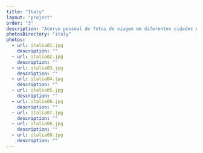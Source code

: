 ```yaml
---
title: "Italy"
layout: "project"
order: "3"
description: "Acervo pessoal de fotos de viagem em diferentes cidades na Itália. A ideia era explorar a arquitetura milenar que existe na Itália vista de novos pontos de vistas."
photosDirectory: "italy"
photos:
  - url: italia01.jpg
    description: ""
  - url: italia02.jpg
    description: ""
  - url: italia03.jpg
    description: ""
  - url: italia04.jpg
    description: ""
  - url: italia05.jpg
    description: ""
  - url: italia06.jpg
    description: ""
  - url: italia07.jpg
    description: ""
  - url: italia08.jpg
    description: ""
  - url: italia09.jpg
    description: ""
---
```

